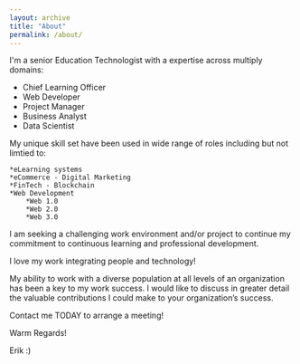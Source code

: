 ```yaml
---
layout: archive
title: "About"
permalink: /about/
---
```


I'm a senior Education Technologist with a expertise across multiply domains:

* Chief Learning Officer	
* Web Developer						
* Project Manager				 
* Business Analyst					
* Data Scientist					



My unique skill set have been used in wide range of roles including but not limtied to:

	*eLearning systems
	*eCommerce - Digital Marketing 
	*FinTech - Blockchain
	*Web Development   
		*Web 1.0 
		*Web 2.0 
		*Web 3.0 
		
I am seeking a challenging work environment and/or project to continue my
commitment to continuous learning and professional development.

I love my work integrating people and technology!

My ability to work with a diverse population at all levels of an organization
has been a key to my work success. I would like to discuss in greater detail the
valuable contributions I could make to your organization’s success.

Contact me TODAY to arrange a meeting!

Warm Regards!

Erik :) 


 